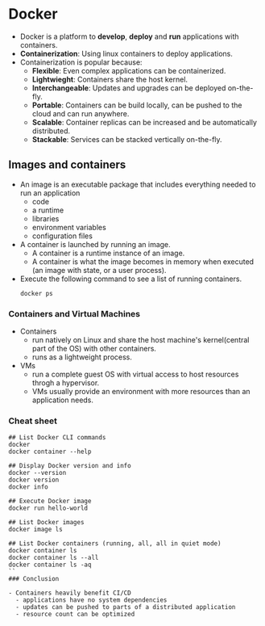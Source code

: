 # Docker

- Docker is a platform to **develop**, **deploy** and **run** applications with containers.
- **Containerization**: Using linux containers to deploy applications.
- Containerization is popular because:
  - **Flexible**: Even complex applications can be containerized.
  - **Lightwieght**: Containers share the host kernel.
  - **Interchangeable**: Updates and upgrades can be deployed on-the-fly.
  - **Portable**: Containers can be build locally, can be pushed to the cloud and can run anywhere.
  - **Scalable**: Container replicas can be increased and be automatically distributed.
  - **Stackable**: Services can be stacked vertically on-the-fly.

## Images and containers

- An image is an executable package that includes everything needed to run an application
  - code
  - a runtime
  - libraries
  - environment variables
  - configuration files
- A container is launched by running an image.
  - A container is a runtime instance of an image.
  - A container is what the image becomes in memory when executed (an image with state, or a user process).
- Execute the following command to see a list of running containers.
  ```
  docker ps
  ```
 
 ### Containers and Virtual Machines
 
 - Containers
   - run natively on Linux and share the host machine's kernel(central part of the OS) with other containers.
   - runs as a lightweight process.
 - VMs
   - run a complete guest OS with virtual access to host resources throgh a hypervisor.
   - VMs usually provide an environment with more resources than an application needs.

### Cheat sheet

```
## List Docker CLI commands
docker
docker container --help

## Display Docker version and info
docker --version
docker version
docker info

## Execute Docker image
docker run hello-world

## List Docker images
docker image ls

## List Docker containers (running, all, all in quiet mode)
docker container ls
docker container ls --all
docker container ls -aq
``
### Conclusion

- Containers heavily benefit CI/CD
  - applications have no system dependencies
  - updates can be pushed to parts of a distributed application
  - resource count can be optimized
